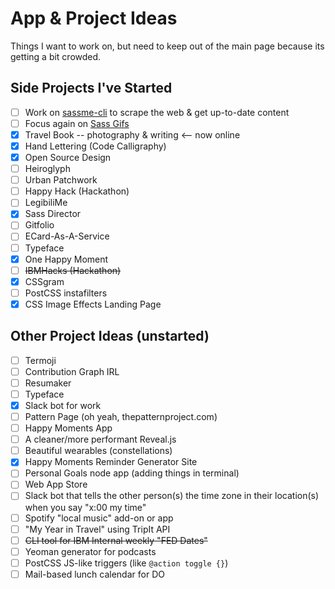 # App & Project Ideas

Things I want to work on, but need to keep out of the main page because its getting a bit crowded.

## Side Projects I've Started
- [ ] Work on [sassme-cli](https://github.com/una/sassme) to scrape the web & get up-to-date content
- [ ] Focus again on [Sass Gifs](http://sassgifs.com)
- [x] Travel Book -- photography & writing <-- now online
- [x] Hand Lettering (Code Calligraphy)
- [x] Open Source Design
- [ ] Heiroglyph
- [ ] Urban Patchwork
- [ ] Happy Hack (Hackathon)
- [ ] LegibiliMe
- [x] Sass Director
- [ ] Gitfolio
- [ ] ECard-As-A-Service
- [ ] Typeface
- [x] One Happy Moment
- [ ] ~~IBMHacks (Hackathon)~~
- [x] CSSgram
- [ ] PostCSS instafilters
- [x] CSS Image Effects Landing Page

## Other Project Ideas (unstarted)
- [ ] Termoji
- [ ] Contribution Graph IRL
- [ ] Resumaker
- [ ] Typeface
- [x] Slack bot for work
- [ ] Pattern Page (oh yeah, thepatternproject.com)
- [ ] Happy Moments App
- [ ] A cleaner/more performant Reveal.js
- [ ] Beautiful wearables (constellations)
- [x] Happy Moments Reminder Generator Site
- [ ] Personal Goals node app (adding things in terminal)
- [ ] Web App Store
- [ ] Slack bot that tells the other person(s) the time zone in their location(s) when you say "x:00 my time"
- [ ] Spotify "local music" add-on or app
- [ ] "My Year in Travel" using TripIt API
- [ ] ~~CLI tool for IBM Internal weekly "FED Dates"~~
- [ ] Yeoman generator for podcasts
- [ ] PostCSS JS-like triggers (like `@action toggle {}`)
- [ ] Mail-based lunch calendar for DO